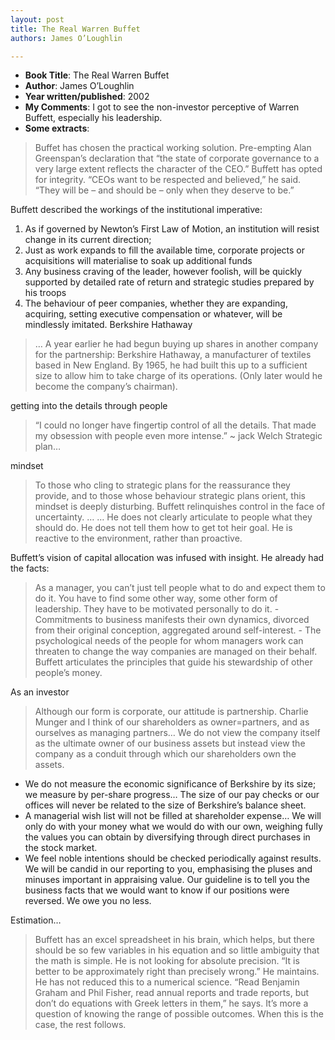 ```yaml
---
layout: post
title: The Real Warren Buffet
authors: James O’Loughlin

---
```


- **Book Title**: The Real Warren Buffet
- **Author**: James O’Loughlin
- **Year written/published**: 2002
- **My Comments**: I got to see the non-investor perceptive of Warren Buffett, especially his leadership.
- **Some extracts**:

> Buffet has chosen the practical working solution. Pre-empting Alan Greenspan’s declaration that “the state of corporate governance to a very large extent reflects the character of the CEO.” Buffett has opted for integrity. “CEOs want to be respected and believed,” he said. “They will be – and should be – only when they deserve to be.”

Buffett described the workings of the institutional imperative:

1. As if governed by Newton’s First Law of Motion, an institution will resist change in its current direction;
2. Just as work expands to fill the available time, corporate projects or acquisitions will materialise to soak up additional funds
3. Any business craving of the leader, however foolish, will be quickly supported by detailed rate of return and strategic studies prepared by his troops
4. The behaviour of peer companies, whether they are expanding, acquiring, setting executive compensation or whatever, will be mindlessly imitated. Berkshire Hathaway

> … A year earlier he had begun buying up shares in another company for the partnership: Berkshire Hathaway, a manufacturer of textiles based in New England. By 1965, he had built this up to a sufficient size to allow him to take charge of its operations. (Only later would he become the company’s chairman).

getting into the details through people

> “I could no longer have fingertip control of all the details. That made my obsession with people even more intense.” ~ jack Welch Strategic plan…

mindset

> To those who cling to strategic plans for the reassurance they provide, and to those whose behaviour strategic plans orient, this mindset is deeply disturbing. Buffett relinquishes control in the face of uncertainty. … … He does not clearly articulate to people what they should do. He does not tell them how to get tot heir goal. He is reactive to the environment, rather than proactive.

Buffett’s vision of capital allocation was infused with insight. He already had the facts:

> As a manager, you can’t just tell people what to do and expect them to do it. You have to find some other way, some other form of leadership. They have to be motivated personally to do it. - Commitments to business manifests their own dynamics, divorced from their original conception, aggregated around self-interest. - The psychological needs of the people for whom managers work can threaten to change the way companies are managed on their behalf. Buffett articulates the principles that guide his stewardship of other people’s money.

As an investor

> Although our form is corporate, our attitude is partnership. Charlie Munger and I think of our shareholders as owner=partners, and as ourselves as managing partners… We do not view the company itself as the ultimate owner of our business assets but instead view the company as a conduit through which our shareholders own the assets.

- We do not measure the economic significance of Berkshire by its size; we measure by per-share progress… The size of our pay checks or our offices will never be related to the size of Berkshire’s balance sheet.
- A managerial wish list will not be filled at shareholder expense… We will only do with your money what we would do with our own, weighing fully the values you can obtain by diversifying through direct purchases in the stock market.
- We feel noble intentions should be checked periodically against results. We will be candid in our reporting to you, emphasising the pluses and minuses important in appraising value. Our guideline is to tell you the business facts that we would want to know if our positions were reversed. We owe you no less.

Estimation…

> Buffett has an excel spreadsheet in his brain, which helps, but there should be so few variables in his equation and so little ambiguity that the math is simple. He is not looking for absolute precision. “It is better to be approximately right than precisely wrong.” He maintains. He has not reduced this to a numerical science. “Read Benjamin Graham and Phil Fisher, read annual reports and trade reports, but don’t do equations with Greek letters in them,” he says. It’s more a question of knowing the range of possible outcomes. When this is the case, the rest follows.
